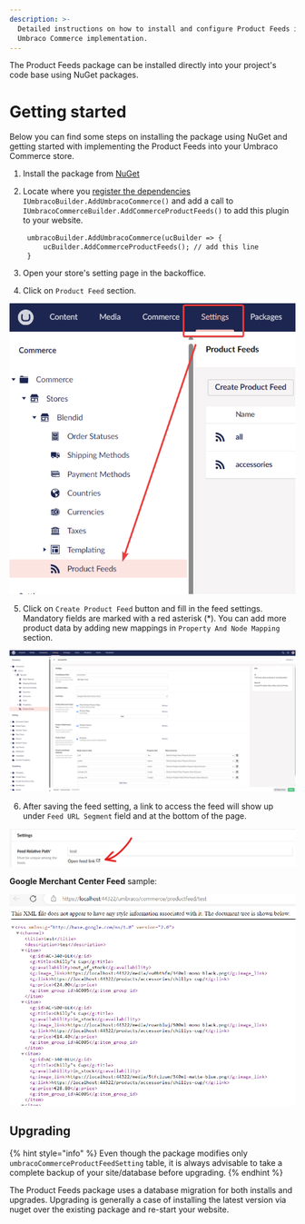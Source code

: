 ```yaml
---
description: >-
  Detailed instructions on how to install and configure Product Feeds into your
  Umbraco Commerce implementation.
---
```


The Product Feeds package can be installed directly into your project's code base using NuGet packages. 

# Getting started

Below you can find some steps on installing the package using NuGet and getting started with implementing the Product Feeds into your Umbraco Commerce store.


1. Install the package from [NuGet](https://www.nuget.org/packages/Umbraco.Commerce.ProductFeeds/)

2. Locate where you [register the dependencies](https://docs.umbraco.com/umbraco-commerce/key-concepts/umbraco-commerce-builder#registering-dependencies) `IUmbracoBuilder.AddUmbracoCommerce()` and add a call to `IUmbracoCommerceBuilder.AddCommerceProductFeeds()` to add this plugin to your website.

        umbracoBuilder.AddUmbracoCommerce(ucBuilder => {
            ucBuilder.AddCommerceProductFeeds(); // add this line
        }

3. Open your store's setting page in the backoffice.
	
4. Click on `Product Feed` section.

![product feed list page](./media/product-feed-list-page.png)

5. Click on `Create Product Feed` button and fill in the feed settings. Mandatory fields are marked with a red asterisk (*). You can add more product data by adding new mappings in `Property And Node Mapping` section.

![feed setting page](./media/feed-setting-page.png)

6. After saving the feed setting, a link to access the feed will show up under `Feed URL Segment` field and at the bottom of the page.

![open feed link](./media/open-feed-link.png)

**Google Merchant Center Feed** sample:

![google merchant center feed](./media/google-merchant-center-feed.png)

## Upgrading

{% hint style="info" %}
Even though the package modifies only `umbracoCommerceProductFeedSetting` table, 
it is always advisable to take a complete backup of your site/database before upgrading.
{% endhint %}

The Product Feeds package uses a database migration for both installs and upgrades. Upgrading is generally a case of installing the latest version via nuget over the existing package and re-start your website.
